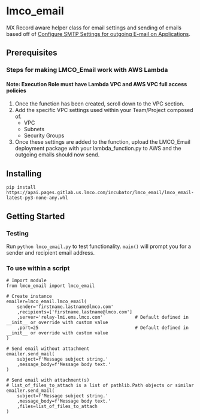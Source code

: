 # lmco_email

MX Record aware helper class for email settings and sending of emails based off of [Configure SMTP Settings for outgoing E-mail on Applications](https://docs.us.lmco.com/pages/viewpage.action?spaceKey=ITO&title=Configure+SMTP+Settings+for+outgoing+E-mail+on+Applications).

## Prerequisites

### Steps for making LMCO_Email work with AWS Lambda

#### Note: Execution Role must have Lambda VPC and AWS VPC full access policies

1. Once the function has been created, scroll down to the VPC section.
2. Add the specific VPC settings used within your Team/Project composed of.
    * VPC
    * Subnets
    * Security Groups
3. Once these settings are added to the function, upload the LMCO_Email deployment package with your lambda_function.py to AWS and the outgoing emails should now send.

## Installing

    pip install https://apai.pages.gitlab.us.lmco.com/incubator/lmco_email/lmco_email-latest-py3-none-any.whl

## Getting Started

### Testing

Run `python lmco_email.py` to test functionality. `main()` will prompt you for a sender and recipient email address.

### To use within a script

    # Import module
    from lmco_email import lmco_email

    # Create instance
    emailer=lmco_email.lmco_email(
        sender='firstname.lastname@lmco.com'
        ,recipients=['firstname.lastname@lmco.com']
        ,server='relay-lmi.ems.lmco.com'            # Default defined in __init__ or override with custom value
        ,port=25                                    # Default defined in __init__ or override with custom value
    )

    # Send email without attachment
    emailer.send_mail(
        subject=f'Message subject string.'
        ,message_body=f'Message body text.'
    )

    # Send email with attachment(s)
    # list_of_files_to_attach is a list of pathlib.Path objects or similar
    emailer.send_mail(
        subject=f'Message subject string.'
        ,message_body=f'Message body text.'
        ,files=list_of_files_to_attach
    )
